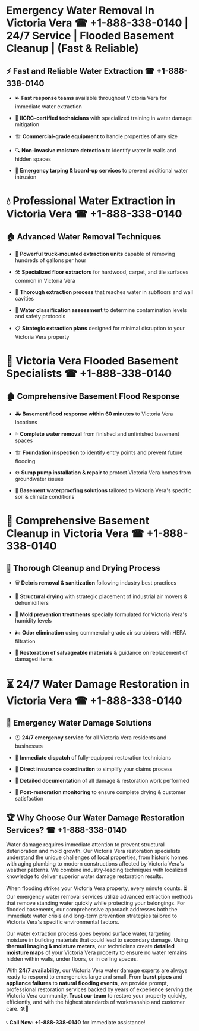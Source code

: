 # Emergency Water Removal In Victoria Vera ☎ +1-888-338-0140 | 24/7 Service | Flooded Basement Cleanup | (Fast & Reliable)  

## ⚡ Fast and Reliable Water Extraction ☎ +1-888-338-0140  
- ⏩ **Fast response teams** available throughout Victoria Vera for immediate water extraction  
- 🏅 **IICRC-certified technicians** with specialized training in water damage mitigation  
- 🏗️ **Commercial-grade equipment** to handle properties of any size  
- 🔍 **Non-invasive moisture detection** to identify water in walls and hidden spaces  
- 🛑 **Emergency tarping & board-up services** to prevent additional water intrusion  

# 💧 Professional Water Extraction in Victoria Vera ☎ +1-888-338-0140  

## 🏠 Advanced Water Removal Techniques  
- 🚛 **Powerful truck-mounted extraction units** capable of removing hundreds of gallons per hour  
- 🛠️ **Specialized floor extractors** for hardwood, carpet, and tile surfaces common in Victoria Vera  
- 📏 **Thorough extraction process** that reaches water in subfloors and wall cavities  
- 🧪 **Water classification assessment** to determine contamination levels and safety protocols  
- 📋 **Strategic extraction plans** designed for minimal disruption to your Victoria Vera property  

# 🌊 Victoria Vera Flooded Basement Specialists ☎ +1-888-338-0140  

## 🏚️ Comprehensive Basement Flood Response  
- 🚑 **Basement flood response within 60 minutes** to Victoria Vera locations  
- 💦 **Complete water removal** from finished and unfinished basement spaces  
- 🏗️ **Foundation inspection** to identify entry points and prevent future flooding  
- ⚙️ **Sump pump installation & repair** to protect Victoria Vera homes from groundwater issues  
- 🌱 **Basement waterproofing solutions** tailored to Victoria Vera's specific soil & climate conditions  

# 🧹 Comprehensive Basement Cleanup in Victoria Vera ☎ +1-888-338-0140  

## 🔄 Thorough Cleanup and Drying Process  
- 🗑️ **Debris removal & sanitization** following industry best practices  
- 💨 **Structural drying** with strategic placement of industrial air movers & dehumidifiers  
- 🦠 **Mold prevention treatments** specially formulated for Victoria Vera's humidity levels  
- 🌬️ **Odor elimination** using commercial-grade air scrubbers with HEPA filtration  
- 🔧 **Restoration of salvageable materials** & guidance on replacement of damaged items  

# ⏳ 24/7 Water Damage Restoration in Victoria Vera ☎ +1-888-338-0140  

## 🚀 Emergency Water Damage Solutions  
- 🕛 **24/7 emergency service** for all Victoria Vera residents and businesses  
- 🚒 **Immediate dispatch** of fully-equipped restoration technicians  
- 🏦 **Direct insurance coordination** to simplify your claims process  
- 📜 **Detailed documentation** of all damage & restoration work performed  
- 🔎 **Post-restoration monitoring** to ensure complete drying & customer satisfaction  

## 🏆 Why Choose Our Water Damage Restoration Services? ☎ +1-888-338-0140  
Water damage requires immediate attention to prevent structural deterioration and mold growth. Our Victoria Vera restoration specialists understand the unique challenges of local properties, from historic homes with aging plumbing to modern constructions affected by Victoria Vera's weather patterns. We combine industry-leading techniques with localized knowledge to deliver superior water damage restoration results.  

When flooding strikes your Victoria Vera property, every minute counts. ⏳ Our emergency water removal services utilize advanced extraction methods that remove standing water quickly while protecting your belongings. For flooded basements, our comprehensive approach addresses both the immediate water crisis and long-term prevention strategies tailored to Victoria Vera's specific environmental factors.  

Our water extraction process goes beyond surface water, targeting moisture in building materials that could lead to secondary damage. Using **thermal imaging & moisture meters**, our technicians create **detailed moisture maps** of your Victoria Vera property to ensure no water remains hidden within walls, under floors, or in ceiling spaces.  

With **24/7 availability**, our Victoria Vera water damage experts are always ready to respond to emergencies large and small. From **burst pipes** and **appliance failures** to **natural flooding events**, we provide prompt, professional restoration services backed by years of experience serving the Victoria Vera community. **Trust our team** to restore your property quickly, efficiently, and with the highest standards of workmanship and customer care. 🛠️💪  

📞 **Call Now: +1-888-338-0140** for immediate assistance!
